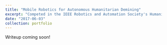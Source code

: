 ```yaml
---
title: "Mobile Robotics for Autonomous Humanitarian Demining"
excerpt: "Competed in the IEEE Robotics and Automation Society's Humanitarian Robotics and Technologies Challenge by applying machine learning for autonomous mine detection with a metal detector on a  low-cost robot platform. Earned 3rd place in the competition and demonstrated robot at ICRA 2017 as a finalist.<br/><img src='/images/hratc.jpg'>"
date: "2017-06-03"
collection: portfolio
---
```


Writeup coming soon! 
